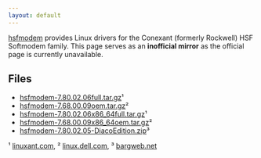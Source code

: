 ```yaml
---
layout: default
---
```


[hsfmodem](http://www.linuxant.com) provides Linux drivers for the Conexant (formerly Rockwell) HSF Softmodem family. This page serves as an **inofficial mirror** as the official page is currently unavailable.

## Files

* [hsfmodem-7.80.02.06full.tar.gz](files/hsfmodem-7.80.02.06full.tar.gz)¹
* [hsfmodem-7.68.00.09oem.tar.gz](files/hsfmodem-7.68.00.09oem.tar.gz)²
* [hsfmodem-7.80.02.06x86_64full.tar.gz](files/hsfmodem-7.80.02.06x86_64full.tar.gz)¹
* [hsfmodem-7.68.00.09x86_64oem.tar.gz](files/hsfmodem-7.68.00.09x86_64oem.tar.gz)²
* [hsfmodem-7.80.02.05-DiacoEdition.zip](files/hsfmodem-7.80.02.05-DiacoEdition.zip)³

¹ [linuxant.com](http://www.linuxant.com/drivers/hsf/full/downloads.php), ² [linux.dell.com](http://linux.dell.com/files/ubuntu/hardy/modem-drivers/hsf), ³ [bargweb.net](http://www.bargweb.net/images/2009/november/hsfmodem-7.80.02.05-DiacoEdition.zip)

